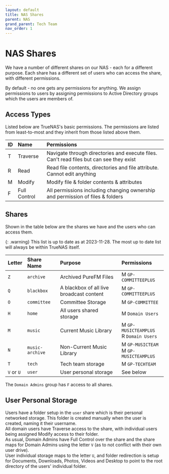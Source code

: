 ```yaml
---
layout: default
title: NAS Shares
parent: NAS
grand_parent: Tech Team
nav_order: 1
---
```


# NAS Shares

We have a number of different shares on our NAS - each for a different purpose. Each share has a different set of users who can access the share, with different permissions.

By default - no one gets any permissions for anything. We assign permissions to users by assigning permissions to Active Directory groups which the users are members of.

## Access Types
Listed below are TrueNAS's basic permissions. The permissions are listed from least-to-most and they inherit from those listed above them.

| ID | Name | Permissions |
|:---|:---|:---|
| T | Traverse | Navigate through directories and execute files. Can't read files but can see they exist|
| R | Read | Read file contents, directories and file attribute. Cannot edit anything |
| M | Modify | Modify file & folder contents & attributes |
| F | Full Control | All permissions including changing ownership and permission of files & folders |

## Shares
Shown in the table below are the shares we have and the users who can access them. 

{: .warning}
This list is up to date as at 2023-11-28. The most up to date list will always be within TrueNAS itself. 

| Letter | Share Name | Purpose | Permissions |
|:---|:---|:---|:---|
| `Z` | `archive` | Archived PureFM Files | M `GP-COMMITTEEPLUS` |
| `Q` | `blackbox` | A blackbox of all live broadcast content | M `GP-COMMITTEEPLUS` |
| `O` | `committee` | Committee Storage | M `GP-COMMITTEE` |
| `H` | `home` | All users shared storage | M `Domain Users` |
| `M` | `music` | Current Music Library | M `GP-MUSICTEAMPLUS` <br> R `Domain Users` |
| `N` | `music-archive` | Non-Current Music Library | M `GP-MUSICTEAM` <br> M `GP-MUSICTEAMPLUS` |
| `T` | `tech` | Tech team storage | M `GP-TECHTEAM` |
| `V` or `U` | `user` | User personal storage | See below |

The `Domain Admins` group has `F` access to all shares.  

## User Personal Storage
Users have a folder setup in the `user` share which is their personal networked storage. This folder is created manually when the user is created, naming it their username.  
All domain users have Traverse access to the share, with individual users being assigned Modify access to their folder.  
As usual, Domain Admins have Full Control over the share and the share maps for Domain Admins using the letter `V` (as to not conflict with their own user drive).  
User individual storage maps to the letter `U`, and folder redirection is setup for Documents, Downloads, Photos, Videos and Desktop to point to the root directory of the users' individual folder. 
